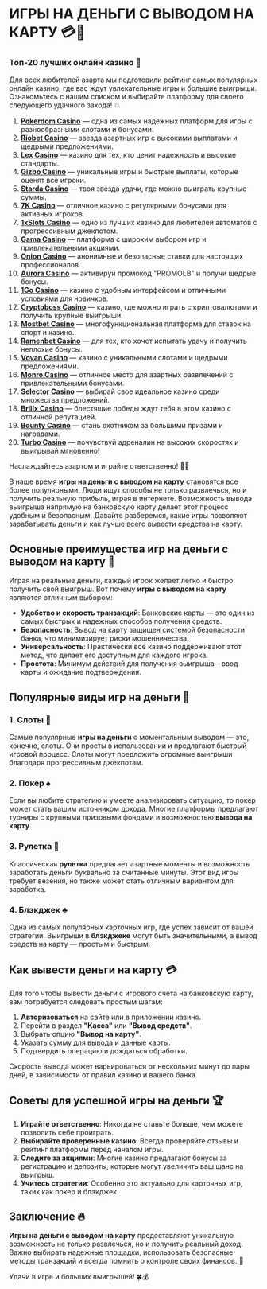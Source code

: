 # ИГРЫ НА ДЕНЬГИ С ВЫВОДОМ НА КАРТУ 💳🎰
### Топ-20 лучших онлайн казино 🎰

Для всех любителей азарта мы подготовили рейтинг самых популярных онлайн казино, где вас ждут увлекательные игры и большие выигрыши. Ознакомьтесь с нашим списком и выбирайте платформу для своего следующего удачного захода! 💥

1. **[Pokerdom Casino](https://brandplay.link/Bxg7SC7H)** — одна из самых надежных платформ для игры с разнообразными слотами и бонусами.
2. **[Riobet Casino](https://brandplay.link/dtx89f2L)** — звезда азартных игр с высокими выплатами и щедрыми предложениями.
3. **[Lex Casino](https://brandplay.link/2HFTmBc8)** — казино для тех, кто ценит надежность и высокие стандарты.
4. **[Gizbo Casino](https://gizbo-tea02.com/c8e962e89)** — уникальные игры и быстрые выплаты, которые оценят все игроки.
5. **[Starda Casino](https://brandplay.link/cpFQbWKn)** — твоя звезда удачи, где можно выиграть крупные суммы.
6. **[7K Casino](https://brandplay.link/dd46bNgD)** — отличное казино с регулярными бонусами для активных игроков.
7. **[1xSlots Casino](https://brandplay.link/R4xfxqdm)** — одно из лучших казино для любителей автоматов с прогрессивным джекпотом.
8. **[Gama Casino](https://brandplay.link/zrZpLFTP)** — платформа с широким выбором игр и привлекательными акциями.
9. **[Onion Casino](https://obclk001-2d.top/click?offer_id=986&partner_id=10542&landing_id=1798&utm_medium=affiliate&sub_1=oncasino3)** — анонимные и безопасные ставки для настоящих профессионалов.
10. **[Aurora Casino](https://10trafic-stat2.com/click/668546566bcc6313411604c7/6766/15114/subaccount?promocode=PROMOLB)** — активируй промокод "PROMOLB" и получи щедрые бонусы.
11. **[1Go Casino](https://1go-ircp01.com/ce015f410)** — казино с удобным интерфейсом и отличными условиями для новичков.
12. **[Cryptoboss Casino](https://cryptobossc.online/d847bcfa9)** — казино, где можно играть с криптовалютами и получить крупные выигрыши.
13. **[Mostbet Casino](https://ktbtis024ifqfn0mst.com/beQs)** — многофункциональная платформа для ставок на спорт и казино.
14. **[Ramenbet Casino](https://get.saltyram.com/ru/registration?apkpop=0&partner=p24970p3296034p5526)** — для тех, кто хочет испытать удачу и получить неплохие бонусы.
15. **[Vovan Casino](https://vovan.site/d2375cf9b)** — казино с уникальными слотами и щедрыми предложениями.
16. **[Monro Casino](https://mnr-ircp01.com/c3ce72a2c)** — отличное место для азартных развлечений с привлекательными бонусами.
17. **[Selector Casino](https://gosel.pl/SELVK)** — выбирай свое идеальное казино среди множества предложений.
18. **[Brillx Casino](https://brillx.pub/BRIVK)** — блестящие победы ждут тебя в этом казино с отличной репутацией.
19. **[Bounty Casino](https://bounty-casino.de/BOVK)** — стань охотником за большими призами и наградами.
20. **[Turbo Casino](https://turbo-casino.pro/TURVK)** — почувствуй адреналин на высоких скоростях и выигрывай мгновенно!

Наслаждайтесь азартом и играйте ответственно! 🎲🍀

В наше время **игры на деньги с выводом на карту** становятся все более популярными. Люди ищут способы не только развлечься, но и получить реальную прибыль, играя в интернете. Возможность вывода выигрыша напрямую на банковскую карту делает этот процесс удобным и безопасным. Давайте разберемся, какие игры позволяют зарабатывать деньги и как лучше всего вывести средства на карту.

## Основные преимущества игр на деньги с выводом на карту 🚀

Играя на реальные деньги, каждый игрок желает легко и быстро получить свой выигрыш. Вот почему **игры с выводом на карту** являются отличным выбором:

- **Удобство и скорость транзакций**: Банковские карты — это один из самых быстрых и надежных способов получения средств.
- **Безопасность**: Вывод на карту защищен системой безопасности банка, что минимизирует риски мошенничества.
- **Универсальность**: Практически все казино поддерживают этот метод, что делает его доступным для каждого игрока.
- **Простота**: Минимум действий для получения выигрыша – ввод карты и ожидание подтверждения.

## Популярные виды игр на деньги 💸

### 1. Слоты 🎰

Самые популярные **игры на деньги** с моментальным выводом — это, конечно, слоты. Они просты в использовании и предлагают быстрый игровой процесс. Слоты могут предложить огромные выигрыши благодаря прогрессивным джекпотам.

### 2. Покер ♠️

Если вы любите стратегию и умеете анализировать ситуацию, то покер может стать вашим источником дохода. Многие платформы предлагают турниры с крупными призовыми фондами и возможностью **вывода на карту**.

### 3. Рулетка 🎡

Классическая **рулетка** предлагает азартные моменты и возможность заработать деньги буквально за считанные минуты. Этот вид игры требует везения, но также может стать отличным вариантом для заработка.

### 4. Блэкджек ♣️

Одна из самых популярных карточных игр, где успех зависит от вашей стратегии. Выигрыши в **блэкджеке** могут быть значительными, а вывод средств на карту — простым и быстрым.

## Как вывести деньги на карту 💳

Для того чтобы вывести деньги с игрового счета на банковскую карту, вам потребуется следовать простым шагам:

1. **Авторизоваться** на сайте или в приложении казино.
2. Перейти в раздел **"Касса"** или **"Вывод средств"**.
3. Выбрать опцию **"Вывод на карту"**.
4. Указать сумму для вывода и данные карты.
5. Подтвердить операцию и дождаться обработки.

Скорость вывода может варьироваться от нескольких минут до пары дней, в зависимости от правил казино и вашего банка.

## Советы для успешной игры на деньги 🏆

1. **Играйте ответственно**: Никогда не ставьте больше, чем можете позволить себе проиграть.
2. **Выбирайте проверенные казино**: Всегда проверяйте отзывы и рейтинг платформы перед началом игры.
3. **Следите за акциями**: Многие казино предлагают бонусы за регистрацию и депозиты, которые могут увеличить ваш шанс на выигрыш.
4. **Учитесь стратегии**: Особенно это актуально для карточных игр, таких как покер и блэкджек.

## Заключение 🔥

**Игры на деньги с выводом на карту** предоставляют уникальную возможность не только развлечься, но и получить реальный доход. Важно выбирать надежные площадки, использовать безопасные методы транзакций и всегда помнить о контроле своих финансов. 🎲

Удачи в игре и больших выигрышей! 🍀💰
